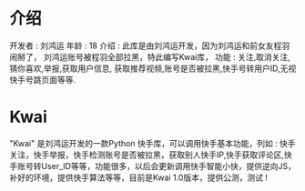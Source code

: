 # 介绍
 开发者 : 刘鸿运
 年龄 :   18
 介绍  : 此库是由刘鸿运开发，因为刘鸿运和前女友程羽闹掰了，
刘鸿运账号被程羽全部拉黑，特此编写Kwai库，
功能 : 关注,取消关注,猜你喜欢,举报,获取用户信息,
获取推荐视频,账号是否被拉黑,快手号转用户ID,无视快手号跳页面等等.

# Kwai
"Kwai" 是刘鸿运开发的一款Python 快手库，可以调用快手基本功能，列如 : 快手关注，快手举报，快手检测账号是否被拉黑，获取别人快手IP,快手获取评论区,快手账号转User_ID等等，功能很多，以后会更新调用快手智能小快，提供逆向JS，补好的环境，提供快手算法等等，目前是Kwai 1.0版本，提供公测，测试 !
